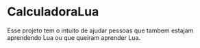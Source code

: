 # CalculadoraLua
Esse projeto tem o intuito de ajudar pessoas que tambem estajam aprendendo Lua ou que queiram aprender Lua.
